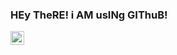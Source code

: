 ### HEy TheRE! i AM usINg GIThuB!


<a target="_blank" href="http://jeremys.social">
  <img align="left" alt="Follow jeremys.social on Instagram" width="22px" src="https://upload.wikimedia.org/wikipedia/commons/thumb/e/e7/Instagram_logo_2016.svg/1280px-Instagram_logo_2016.svg.png" />
</a>
